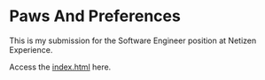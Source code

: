 # Paws And Preferences
This is my submission for the Software Engineer position at Netizen Experience.

Access the [index.html](https://iantan0303.github.io/PawsAndPreferences/index.html) here.
